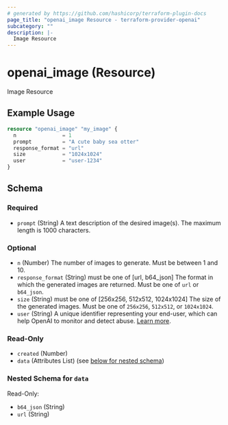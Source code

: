 ```yaml
---
# generated by https://github.com/hashicorp/terraform-plugin-docs
page_title: "openai_image Resource - terraform-provider-openai"
subcategory: ""
description: |-
  Image Resource
---
```


# openai_image (Resource)

Image Resource

## Example Usage

```terraform
resource "openai_image" "my_image" {
  n               = 1
  prompt          = "A cute baby sea otter"
  response_format = "url"
  size            = "1024x1024"
  user            = "user-1234"
}
```

<!-- schema generated by tfplugindocs -->
## Schema

### Required

- `prompt` (String) A text description of the desired image(s). The maximum length is 1000 characters.

### Optional

- `n` (Number) The number of images to generate. Must be between 1 and 10.
- `response_format` (String) must be one of [url, b64_json]
The format in which the generated images are returned. Must be one of `url` or `b64_json`.
- `size` (String) must be one of [256x256, 512x512, 1024x1024]
The size of the generated images. Must be one of `256x256`, `512x512`, or `1024x1024`.
- `user` (String) A unique identifier representing your end-user, which can help OpenAI to monitor and detect abuse. [Learn more](/docs/guides/safety-best-practices/end-user-ids).

### Read-Only

- `created` (Number)
- `data` (Attributes List) (see [below for nested schema](#nestedatt--data))

<a id="nestedatt--data"></a>
### Nested Schema for `data`

Read-Only:

- `b64_json` (String)
- `url` (String)


